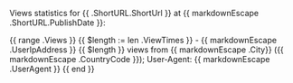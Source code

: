 Views statistics for {{ .ShortURL.ShortUrl }} at {{ markdownEscape .ShortURL.PublishDate }}:

{{ range .Views }} {{ $length := len .ViewTimes }}
 \- {{ markdownEscape .UserIpAddress }} {{ $length }} views from {{ markdownEscape .City}} \({{ markdownEscape .CountryCode }}\); User\-Agent: {{ markdownEscape .UserAgent }}
{{ end }}
